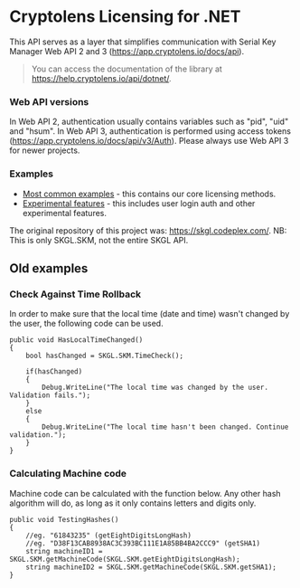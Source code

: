 # Cryptolens Licensing for .NET

This API serves as a layer that simplifies communication with Serial Key Manager Web API 2 and 3 (https://app.cryptolens.io/docs/api).

> You can access the documentation of the library at https://help.cryptolens.io/api/dotnet/.

### Web API versions

In Web API 2, authentication usually contains variables such as "pid", "uid" and "hsum". In Web API 3, authentication is performed using access tokens (https://app.cryptolens.io/docs/api/v3/Auth). Please always use Web API 3 for newer projects.

### Examples

* [Most common examples](https://github.com/SerialKeyManager/SKGL-Extension-for-dot-NET/blob/master/Tutorials/v401.md) - this contains our core licensing methods.
* [Experimental features](https://github.com/SerialKeyManager/SKGL-Extension-for-dot-NET/blob/master/Tutorials/v.101-beta.md) - this includes user login auth and other experimental features.


The original repository of this project was: https://skgl.codeplex.com/.
NB: This is only SKGL.SKM, not the entire SKGL API.


## Old examples

### Check Against Time Rollback
In order to make sure that the local time (date and time) wasn't changed by the user, the following code can be used.
```
public void HasLocalTimeChanged()
{
    bool hasChanged = SKGL.SKM.TimeCheck();

    if(hasChanged)
    {
        Debug.WriteLine("The local time was changed by the user. Validation fails.");
    }
    else
    {
        Debug.WriteLine("The local time hasn't been changed. Continue validation.");
    }
}
```

### Calculating Machine code
Machine code can be calculated with the function below. Any other hash algorithm will do, as long as it only contains letters and digits only.
```
public void TestingHashes()
{
    //eg. "61843235" (getEightDigitsLongHash)
    //eg. "D38F13CAB8938AC3C393BC111E1A85BB4BA2CCC9" (getSHA1)
    string machineID1 = SKGL.SKM.getMachineCode(SKGL.SKM.getEightDigitsLongHash);
    string machineID2 = SKGL.SKM.getMachineCode(SKGL.SKM.getSHA1);
}
```
